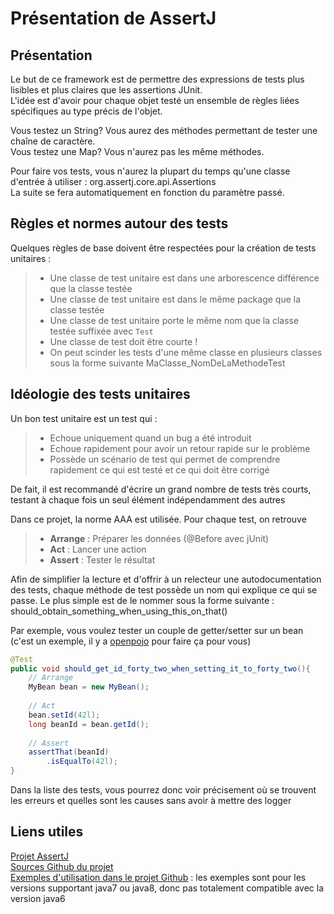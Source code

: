 Présentation de AssertJ
===================

Présentation
-------------------
Le but de ce framework est de permettre des expressions de tests plus lisibles et plus claires que les assertions JUnit.   
L'idée est d'avoir pour chaque objet testé un ensemble de règles liées spécifiques au type précis de l'objet.  

Vous testez un String? Vous aurez des méthodes permettant de tester une chaîne de caractère.  
Vous testez une Map? Vous n'aurez pas les même méthodes.  

Pour faire vos tests, vous n'aurez la plupart du temps qu'une classe d'entrée à utiliser : org.assertj.core.api.Assertions  
La suite se fera automatiquement en fonction du paramètre passé.

Règles et normes autour des tests
-------------------
Quelques règles de base doivent être respectées pour la création de tests unitaires :
> - Une classe de test unitaire est dans une arborescence différence que la classe testée
> - Une classe de test unitaire est dans le même package que la classe testée
> - Une classe de test unitaire porte le même nom que la classe testée suffixée avec `Test`
> - Une classe de test doit être courte !
> - On peut scinder les tests d'une même classe en plusieurs classes sous la forme suivante MaClasse_NomDeLaMethodeTest


Idéologie des tests unitaires
-------------------
Un bon test unitaire est un test qui : 
> - Echoue uniquement quand un bug a été introduit
> - Echoue rapidement pour avoir un retour rapide sur le problème
> - Possède un scénario de test qui permet de comprendre rapidement ce qui est testé et ce qui doit être corrigé

De fait, il est recommandé d'écrire un grand nombre de tests très courts, testant à chaque fois un seul élément indépendamment des autres

Dans ce projet, la norme AAA est utilisée.
Pour chaque test, on retrouve
> - **Arrange** : Préparer les données (@Before avec jUnit)
> - **Act** : Lancer une action
> - **Assert** : Tester le résultat

Afin de simplifier la lecture et d'offrir à un relecteur une autodocumentation des tests, 
chaque méthode de test possède un nom qui explique ce qui se passe. 
Le plus simple est de le nommer sous la forme suivante : should_obtain_something_when_using_this_on_that()

Par exemple, vous voulez tester un couple de getter/setter sur un bean (c'est un exemple, il y a [openpojo](openpojo) pour faire ça pour vous)

```java
@Test
public void should_get_id_forty_two_when_setting_it_to_forty_two(){
    // Arrange
    MyBean bean = new MyBean();
    
    // Act
    bean.setId(42l);
    long beanId = bean.getId();
    
    // Assert
    assertThat(beanId)
    	.isEqualTo(42l);
} 
```
Dans la liste des tests, vous pourrez donc voir précisement où se trouvent les erreurs et quelles sont les causes sans avoir à mettre des logger

Liens utiles
-------------------

[Projet AssertJ](http://joel-costigliola.github.io/assertj/)  
[Sources Github du projet](https://github.com/joel-costigliola/assertj-core)  
[Exemples d'utilisation dans le projet Github](https://github.com/joel-costigliola/assertj-examples) : les exemples sont pour les versions supportant java7 ou java8, donc pas totalement compatible avec la version java6